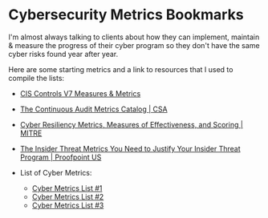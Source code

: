# Cybersecurity Metrics Bookmarks

I'm almost always talking to clients about how they can implement, maintain & measure the progress of their cyber program so they don't have the same cyber risks found year after year. 

Here are some starting metrics and a link to resources that I used to compile the lists:

* [CIS Controls V7 Measures & Metrics](https://www.cisecurity.org/insights/white-papers/cis-controls-v7-measures-metrics)
* [The Continuous Audit Metrics Catalog | CSA](https://cloudsecurityalliance.org/artifacts/the-continuous-audit-metrics-catalog)
* [Cyber Resiliency Metrics, Measures of Effectiveness, and Scoring | MITRE](https://www.mitre.org/news-insights/publication/cyber-resiliency-metrics-measures-effectiveness-and-scoring)
* [The Insider Threat Metrics You Need to Justify Your Insider Threat Program | Proofpoint US](https://www.proofpoint.com/us/blog/insider-threat-management/insider-threat-metrics-you-need-justify-your-insider-threat-program)

* List of Cyber Metrics:

	* [Cyber Metrics List #1](https://github.com/larryboettger/Cybersecurity_Resources/blob/main/Metrics-1.png)
	* [Cyber Metrics List #2](https://github.com/larryboettger/Cybersecurity_Resources/blob/main/Metrics-2.png)
	* [Cyber Metrics List #3](https://github.com/larryboettger/Cybersecurity_Resources/blob/main/Metrics-3.png)
